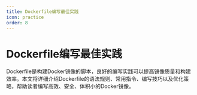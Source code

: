 ```yaml
---
title: Dockerfile编写最佳实践
icon: practice
order: 8
---
```


# Dockerfile编写最佳实践

Dockerfile是构建Docker镜像的脚本，良好的编写实践可以提高镜像质量和构建效率。本文将详细介绍Dockerfile的语法规则、常用指令、编写技巧以及优化策略，帮助读者编写高效、安全、体积小的Docker镜像。
